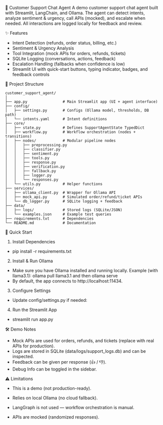 🤖 Customer Support Chat Agent
A demo customer support chat agent built with Streamlit, LangChain, and Ollama.
The agent can detect intents, analyze sentiment & urgency, call APIs (mocked), and escalate when needed. All interactions are logged locally for feedback and review.

✨ Features
- Intent Detection (refunds, order status, billing, etc.)
- Sentiment & Urgency Analysis
- Tool Integration (mock APIs for orders, refunds, tickets)
- SQLite Logging (conversations, actions, feedback)
- Escalation Handling (fallbacks when confidence is low)
- Streamlit UI with quick-start buttons, typing indicator, badges, and feedback controls


📂 Project Structure
```text
customer_support_agent/
│
├── app.py                # Main Streamlit app (UI + agent interface)
├── config/
│   ├── settings.py       # Configs (Ollama model, thresholds, DB path)
│   └── intents.yaml      # Intent definitions
├── core/
│   ├── state.py          # Defines SupportAgentState TypedDict
│   ├── workflow.py       # Workflow orchestration (nodes + transitions)
│   ├── nodes/            # Modular pipeline nodes
│   │   ├── preprocessing.py
│   │   ├── classifier.py
│   │   ├── sentiment.py
│   │   ├── tools.py
│   │   ├── response.py
│   │   ├── verification.py
│   │   ├── fallback.py
│   │   ├── logger.py
│   │   └── responses.py
│   └── utils.py          # Helper functions
├── services/
│   ├── ollama_client.py  # Wrapper for Ollama API
│   ├── mock_api.py       # Simulated order/refund/ticket APIs
│   └── db_logger.py      # SQLite logging + feedback
├── data/
│   ├── logs/             # Stored logs (SQLite/JSON)
│   └── examples.json     # Example test queries
├── requirements.txt      # Dependencies
└── README.md             # Documentation
```


🚀 Quick Start

1. Install Dependencies
- pip install -r requirements.txt

2. Install & Run Ollama
- Make sure you have Ollama installed and running locally.
Example (with llama3.1): ollama pull llama3.1 and then ollama serve
- By default, the app connects to http://localhost:11434.

3. Configure Settings
- Update config/settings.py if needed:

4. Run the Streamlit App
- streamlit run app.py


🛠 Demo Notes
- Mock APIs are used for orders, refunds, and tickets (replace with real APIs for production).
- Logs are stored in SQLite (data/logs/support_logs.db) and can be inspected.
- Feedback can be given per response (👍 / 👎).
- Debug Info can be toggled in the sidebar.


⚠️ Limitations
- This is a demo (not production-ready).
- Relies on local Ollama (no cloud fallback).
- LangGraph is not used — workflow orchestration is manual.

- APIs are mocked (randomized responses).


